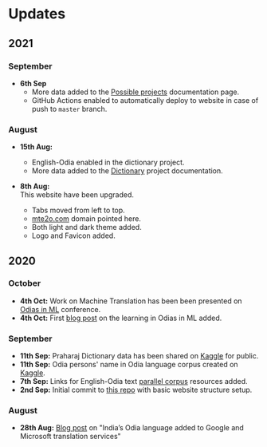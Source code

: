 # Updates

## 2021

### September

- **6th Sep**
    - More data added to the [Possible projects](../../possible_projects) documentation page.
    - GitHub Actions enabled to automatically deploy to website in case of push to `master` branch.

### August

- **15th Aug:**
    - English-Odia enabled in the dictionary project.
    - More data added to the [Dictionary](../../dictionary) project documentation.

- **8th Aug:**  
    This website have been upgraded.
    - Tabs moved from left to top.
    - [mte2o.com](https://www.mte2o.com) domain pointed here.
    - Both light and dark theme added.
    - Logo and Favicon added.

## 2020

### October

- **4th Oct:** Work on Machine Translation has been been presented on [Odias in ML](https://odias.ml/) conference.
- **4th Oct:** First [blog post](https://odianlp.github.io/blogs/odias_in_ML/) on the learning in Odias in ML added.

### September

- **11th Sep:** Praharaj Dictionary data has been shared on [Kaggle](https://www.kaggle.com/soumendrak/odia-structured-dictionary) for public.
- **11th Sep:** Odia persons' name in Odia language corpus created on [Kaggle](https://www.kaggle.com/soumendrak/odia-person-names).
- **7th Sep:** Links for English-Odia text [parallel corpus](../resources/text.md) resources added.
- **2nd Sep:** Initial commit to [this repo](https://github.com/OdiaNLP/odianlp.github.io/) with basic website structure setup.

### August

- **28th Aug:** [Blog post](https://globalvoices.org/2020/08/28/indias-odia-language-added-to-google-and-microsoft-translation-services/) on "India’s Odia language added to Google and Microsoft translation services"
